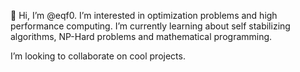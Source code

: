 👋 Hi, I’m @eqf0. I’m interested in optimization problems and high performance computing.
I’m currently learning about self stabilizing algorithms, NP-Hard problems and mathematical programming.

I’m looking to collaborate on cool projects.

<!---
eqf0/eqf0 is a ✨ special ✨ repository because its `README.md` (this file) appears on your GitHub profile.
You can click the Preview link to take a look at your changes.
--->

